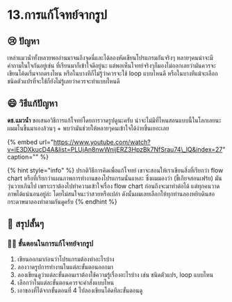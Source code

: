 # 13.การแก้โจทย์จากรูป

## 😢 ปัญหา

เหล่าแมวน้ำทั้งหลายพออ่านมาจนถึงจุดนี่และได้ลองหัดเขียนโปรแกรมกันจริงๆ หลายๆคนน่าจะมีคำถามในใจกันอยู่เช่น ที่เรียนมาก็เข้าใจดีอยู่นะ แต่พอเห็นโจทย์จริงๆก็มองไม่ออกเลยว่ามันควรจะเขียนโค้ดเริ่มจากตรงไหน หรือในบางทีก็ไม่รู้ว่าควรจะใช้ loop แบบไหนดี หรือในบางทีแม้จะเลือกชนิดตัวแปรที่จะใช้ก็ยังไม่รู้เลยว่าควรจะทำแบบไหนดี

## 😄 วิธีแก้ปัญหา

**ดช.แมวน้ำ** ขอเสนอวิธีการแก้โจทย์โดยการวาดรูปดูนะครับ น่าจะไม่มีที่ไหนสอนแบบนี้ในโลกเลยนะผมมโนขึ้นมาเองล้วนๆ + พบว่ามันช่วยให้หลายๆคนเข้าใจได้ง่ายขึ้นเยอะเลย

{% embed url="https://www.youtube.com/watch?v=iE3DXkucD4A&list=PLUjAn8nwWnijERZ3HpzBk7NfSrau74\_lQ&index=27" caption="" %}

{% hint style="info" %}
ปรกติวิธีการคิดเพื่อแก้โจทย์ เขาจะสอนให้เราเขียนสิ่งที่เรียกว่า flow chart หรือที่เรียกว่าแผนภาพการทำงานของโปรแกรมนั่นแหละ ซึ่งผมมองว่า \(ขี้เกียจสอนเฟร้ย\) มันวุ่นวายเกินไป เพราะเราต้องไปทำความเข้าใจเรื่อง flow chart ก่อนถึงจะมาทำต่อได้ แต่ทุกคนวาดภาพได้แน่นอนอยู่ล่ะ โดยไม่สนใจนะว่าสวยหรือเปล่า ดังนั้นผมเลยเลือกให้ทุกท่านลองหยิบดินสอกระดาษมาลองทำตามกันดูครับ
{% endhint %}

## 🎯 สรุปสั้นๆ

### 👨‍🚀 ขั้นตอนในการแก้โจทย์จากรูป

1. เขียนออกมาก่อนว่าโปรแกรมต้องทำอะไรบ้าง
2. ลองวาดรูปการทำงานในแต่ละขั้นตอนออกมา
3. ลองเขียนดูว่าแต่ละขั้นตอนเราต้องใช้ความรู้เรื่องอะไรบ้าง เช่น ชนิดตัวแปร, loop แบบไหน
4. เลือกว่าในแต่ละขั้นตอนควรจะคำสั่งแบบไหน
5. เอาของที่ได้จากขั้นตอนที่ 4 ไปลองเขียนโค้ดทีละขั้นตอนดู

